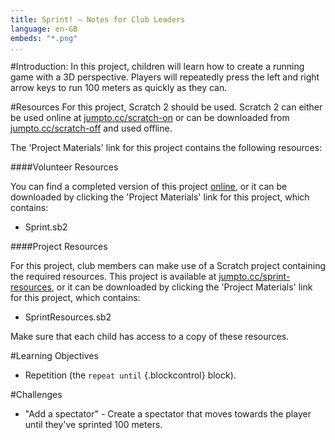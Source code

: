 ```yaml
---
title: Sprint! — Notes for Club Leaders
language: en-GB
embeds: "*.png"
...
```


#Introduction:
In this project, children will learn how to create a running game with a 3D perspective. Players will repeatedly press the left and right arrow keys to run 100 meters as quickly as they can.

#Resources
For this project, Scratch 2 should be used. Scratch 2 can either be used online at [jumpto.cc/scratch-on](http://jumpto.cc/scratch-on) or can be downloaded from [jumpto.cc/scratch-off](http://jumpto.cc/scratch-off) and used offline.

The 'Project Materials' link for this project contains the following resources:

####Volunteer Resources

You can find a completed version of this project <a href="http://scratch.mit.edu/projects/85609372/#editor">online</a>, or it can be downloaded by clicking the 'Project Materials' link for this project, which contains:

+ Sprint.sb2

####Project Resources

For this project, club members can make use of a Scratch project containing the required resources. This project is available at [jumpto.cc/sprint-resources](http://jumpto.cc/sprint-resources), or it can be downloaded by clicking the 'Project Materials' link for this project, which contains:

+ SprintResources.sb2

Make sure that each child has access to a copy of these resources.

#Learning Objectives
+ Repetition (the `repeat until` {.blockcontrol} block).

#Challenges
+ "Add a spectator" - Create a spectator that moves towards the player until they've sprinted 100 meters.
